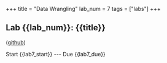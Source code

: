 +++
title = "Data Wrangling"
lab_num = 7
tags = ["labs"]
+++

## Lab {{lab_num}}: {{title}}
([github](https://github.com/PsuAstro497/lab7-start))

Start {{lab7_start}} ---
Due {{lab7_due}}
